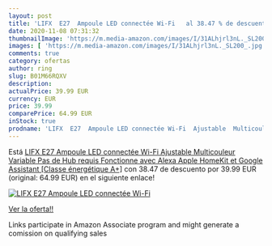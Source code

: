 ```yaml
---
layout: post
title: 'LIFX  E27  Ampoule LED connectée Wi-Fi   al 38.47 % de descuento'
date: 2020-11-08 07:31:32
thumbnailImage: 'https://m.media-amazon.com/images/I/31ALhjrl3nL._SL200_.jpg'
images: [ 'https://m.media-amazon.com/images/I/31ALhjrl3nL._SL200_.jpg' ]
comments: true
category: ofertas
author: ring
slug: B01M66RQXV
description:
actualPrice: 39.99 EUR
currency: EUR
price: 39.99
comparePrice: 64.99 EUR
inStock: true
prodname: 'LIFX  E27  Ampoule LED connectée Wi-Fi  Ajustable  Multicouleur  Variable  Pas de Hub requis  Fonctionne avec Alexa  Apple HomeKit et Google Assistant [Classe énergétique A+]'
---
```


Está [LIFX  E27  Ampoule LED connectée Wi-Fi  Ajustable  Multicouleur  Variable  Pas de Hub requis  Fonctionne avec Alexa  Apple HomeKit et Google Assistant [Classe énergétique A+]](https://www.amazon.fr/dp/B01M66RQXV/?tag=tolees0d-21) con 38.47 de descuento por 39.99 EUR (original: 64.99 EUR) en el siguiente enlace!

[![LIFX  E27  Ampoule LED connectée Wi-Fi  ](https://m.media-amazon.com/images/I/31ALhjrl3nL._SL200_.jpg)](https://www.amazon.fr/dp/B01M66RQXV/?tag=tolees0d-21)

[Ver la oferta!!](https://www.amazon.fr/dp/B01M66RQXV/?tag=tolees0d-21)

Links participate in Amazon Associate program and might generate a comission on qualifying sales


